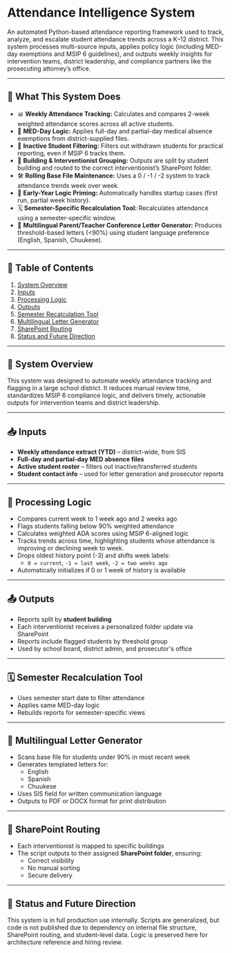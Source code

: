 # Attendance Intelligence System

An automated Python-based attendance reporting framework used to track, analyze, and escalate student attendance trends across a K–12 district. This system processes multi-source inputs, applies policy logic (including MED-day exemptions and MSIP 6 guidelines), and outputs weekly insights for intervention teams, district leadership, and compliance partners like the prosecuting attorney’s office.

---

## 🧭 What This System Does

- 📊 **Weekly Attendance Tracking:** Calculates and compares 2-week weighted attendance scores across all active students.
- 🏥 **MED-Day Logic:** Applies full-day and partial-day medical absence exemptions from district-supplied files.
- 🧹 **Inactive Student Filtering:** Filters out withdrawn students for practical reporting, even if MSIP 6 tracks them.
- 🏫 **Building & Interventionist Grouping:** Outputs are split by student building and routed to the correct interventionist’s SharePoint folder.
- 🛠 **Rolling Base File Maintenance:** Uses a 0 / -1 / -2 system to track attendance trends week over week.
- 🧪 **Early-Year Logic Priming:** Automatically handles startup cases (first run, partial week history).
- 🗓 **Semester-Specific Recalculation Tool:** Recalculates attendance using a semester-specific window.
- 📨 **Multilingual Parent/Teacher Conference Letter Generator:** Produces threshold-based letters (<90%) using student language preference (English, Spanish, Chuukese).

---

## 🔗 Table of Contents

1. [System Overview](#system-overview)
2. [Inputs](#inputs)
3. [Processing Logic](#processing-logic)
4. [Outputs](#outputs)
5. [Semester Recalculation Tool](#semester-recalculation-tool)
6. [Multilingual Letter Generator](#multilingual-letter-generator)
7. [SharePoint Routing](#sharepoint-routing)
8. [Status and Future Direction](#status-and-future-direction)

---

## 🧠 System Overview

This system was designed to automate weekly attendance tracking and flagging in a large school district. It reduces manual review time, standardizes MSIP 6 compliance logic, and delivers timely, actionable outputs for intervention teams and district leadership.

---

## 📥 Inputs

- **Weekly attendance extract (YTD)** – district-wide, from SIS
- **Full-day and partial-day MED absence files**
- **Active student roster** – filters out inactive/transferred students
- **Student contact info** – used for letter generation and prosecutor reports

---

## 🔧 Processing Logic

- Compares current week to 1 week ago and 2 weeks ago
- Flags students falling below 90% weighted attendance
- Calculates weighted ADA scores using MSIP 6-aligned logic
- Tracks trends across time, highlighting students whose attendance is improving or declining week to week.
- Drops oldest history point (-3) and shifts week labels:
  - `0 = current`, `-1 = last week`, `-2 = two weeks ago`
- Automatically initializes if 0 or 1 week of history is available

---

## 📤 Outputs

- Reports split by **student building**
- Each interventionist receives a personalized folder update via SharePoint
- Reports include flagged students by threshold group
- Used by school board, district admin, and prosecutor's office

---

## 🗓 Semester Recalculation Tool

- Uses semester start date to filter attendance
- Applies same MED-day logic
- Rebuilds reports for semester-specific views

---

## 📨 Multilingual Letter Generator

- Scans base file for students under 90% in most recent week
- Generates templated letters for:
  - English
  - Spanish
  - Chuukese
- Uses SIS field for written communication language
- Outputs to PDF or DOCX format for print distribution

---

## 🔄 SharePoint Routing

- Each interventionist is mapped to specific buildings
- The script outputs to their assigned **SharePoint folder**, ensuring:
  - Correct visibility
  - No manual sorting
  - Secure delivery

---

## 📌 Status and Future Direction

This system is in full production use internally. Scripts are generalized, but code is not published due to dependency on internal file structure, SharePoint routing, and student-level data. Logic is preserved here for architecture reference and hiring review.
